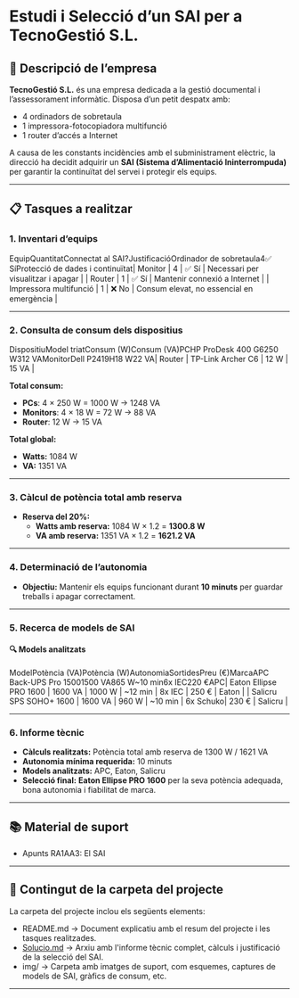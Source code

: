 # Estudi i Selecció d’un SAI per a TecnoGestió S.L.

## 🏢 Descripció de l’empresa

**TecnoGestió S.L.** és una empresa dedicada a la gestió documental i l’assessorament informàtic. Disposa d’un petit despatx amb:

- 4 ordinadors de sobretaula
- 1 impressora-fotocopiadora multifunció
- 1 router d’accés a Internet

A causa de les constants incidències amb el subministrament elèctric, la direcció ha decidit adquirir un **SAI (Sistema d’Alimentació Ininterrompuda)** per garantir la continuïtat del servei i protegir els equips.

---

## 📋 Tasques a realitzar

### 1. Inventari d’equips

EquipQuantitatConnectat al SAI?JustificacióOrdinador de sobretaula4✅ SíProtecció de dades i continuïtat| Monitor                     | 4         | ✅ Sí              | Necessari per visualitzar i apagar   |
| Router                      | 1         | ✅ Sí              | Mantenir connexió a Internet         |
| Impressora multifunció      | 1         | ❌ No              | Consum elevat, no essencial en emergència |

---

### 2. Consulta de consum dels dispositius

DispositiuModel triatConsum (W)Consum (VA)PCHP ProDesk 400 G6250 W312 VAMonitorDell P2419H18 W22 VA| Router         | TP-Link Archer C6        | 12 W       | 15 VA       |

**Total consum:**

- **PCs**: 4 × 250 W = 1000 W → 1248 VA  
- **Monitors**: 4 × 18 W = 72 W → 88 VA  
- **Router**: 12 W → 15 VA  

**Total global:**  
- **Watts:** 1084 W  
- **VA:** 1351 VA

---

### 3. Càlcul de potència total amb reserva

- **Reserva del 20%:**  
  - **Watts amb reserva:** 1084 W × 1.2 = **1300.8 W**  
  - **VA amb reserva:** 1351 VA × 1.2 = **1621.2 VA**

---

### 4. Determinació de l’autonomia

- **Objectiu:** Mantenir els equips funcionant durant **10 minuts** per guardar treballs i apagar correctament.

---

### 5. Recerca de models de SAI

#### 🔍 Models analitzats

ModelPotència (VA)Potència (W)AutonomiaSortidesPreu (€)MarcaAPC Back-UPS Pro 15001500 VA865 W~10 min6x IEC220 €APC| Eaton Ellipse PRO 1600 | 1600 VA       | 1000 W       | ~12 min   | 8x IEC   | 250 €    | Eaton     |
| Salicru SPS SOHO+ 1600 | 1600 VA       | 960 W        | ~10 min   | 6x Schuko| 230 €    | Salicru   |

---

### 6. Informe tècnic

- **Càlculs realitzats:** Potència total amb reserva de 1300 W / 1621 VA  
- **Autonomia mínima requerida:** 10 minuts  
- **Models analitzats:** APC, Eaton, Salicru  
- **Selecció final:** **Eaton Ellipse PRO 1600** per la seva potència adequada, bona autonomia i fiabilitat de marca.

---

## 📚 Material de suport

- Apunts RA1AA3: El SAI

---

## 📁 Contingut de la carpeta del projecte

La carpeta del projecte inclou els següents elements:

- README.md → Document explicatiu amb el resum del projecte i les tasques realitzades.
- [Solucio.md](Solucio.md) → Arxiu amb l'informe tècnic complet, càlculs i justificació de la selecció del SAI.
- img/ → Carpeta amb imatges de suport, com esquemes, captures de models de SAI, gràfics de consum, etc.

---
